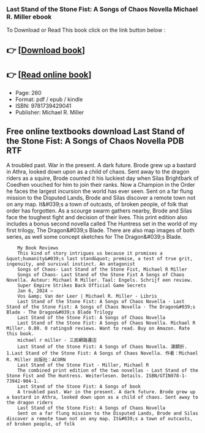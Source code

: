### Last Stand of the Stone Fist: A Songs of Chaos Novella Michael R. Miller ebook

To Download or Read This book click on the link button below :

## 👉  [**[Download book](http://get-pdfs.com/download.php?group=book&from=github.com&id=697182&lnk=1079 "Download book")**]

## 👉  [**[Read online book](http://get-pdfs.com/download.php?group=book&from=github.com&id=697182&lnk=1079 "Read online book")**]


* Page: 260
* Format: pdf / epub / kindle
* ISBN: 9781739429041
* Publisher: Michael R. Miller



## Free online textbooks download Last Stand of the Stone Fist: A Songs of Chaos Novella PDB RTF



A troubled past. War in the present. A dark future. Brode grew up a bastard in Athra, looked down upon as a child of chaos. Sent away to the dragon riders as a squire, Brode counted it his luckiest day when Silas Brightbark of Coedhen vouched for him to join their ranks. Now a Champion in the Order he faces the largest incursion the world has ever seen. Sent on a far flung mission to the Disputed Lands, Brode and Silas discover a remote town not on any map. It&amp;#039;s a town of outcasts, of broken people, of folk that order has forgotten. As a scourge swarm gathers nearby, Brode and Silas face the toughest fight and decision of their lives. This print edition also includes a bonus second novella called The Huntress set in the world of my first trilogy, The Dragon&amp;#039;s Blade. There are also map images of both series, as well some concept sketches for The Dragon&amp;#039;s Blade.


        My Book Reviews
        This kind of story intrigues us because it promises a &quot;humanity&#039;s last stand&quot; premise, a test of true grit, ingenuity, and survival instinct. An antagonist 
        Songs of Chaos- Last Stand of the Stone Fist, Michael R Miller
        Songs of Chaos- Last Stand of the Stone Fist A Songs of Chaos Novella. Auteur: Michael R Miller. Taal: Engels. Schrijf een review.
        Super Empire Strikes Back Official Game Secrets
        Jan 6, 2024 —
        Vos &amp; Van der Leer | Michael R. Miller - Libris
        Last Stand of the Stone Fist: A Songs of Chaos Novella · Last Stand of the Stone Fist: A Songs of Chaos Novella · The Dragon&#039;s Blade · The Dragon&#039;s Blade Trilogy 
        Last Stand of the Stone Fist: A Songs of Chaos Novella
        Last Stand of the Stone Fist: A Songs of Chaos Novella. Michael R Miller. 0.00. 0 ratings0 reviews. Want to read. Buy on Amazon. Rate this book.
        michael r miller - 三民網路書店
        Last Stand of the Stone Fist: A Songs of Chaos Novella. 滿額折. 1.Last Stand of the Stone Fist: A Songs of Chaos Novella. 作者：Michael R. Miller 出版社：ACORN 
        Last Stand of the Stone Fist - Miller, Michael R
        The combined print edition of the two novellas - Last Stand of the Stone Fist and The Huntress. Weiterlesen. Details. ISBN/GTIN978-1-73942-904-1.
        Last Stand of the Stone Fist: A Songs of book
        A troubled past. War in the present. A dark future. Brode grew up a bastard in Athra, looked down upon as a child of chaos. Sent away to the dragon riders 
        Last Stand of the Stone Fist: A Songs of Chaos Novella
        Sent on a far flung mission to the Disputed Lands, Brode and Silas discover a remote town not on any map. It&#039;s a town of outcasts, of broken people, of folk 
    




